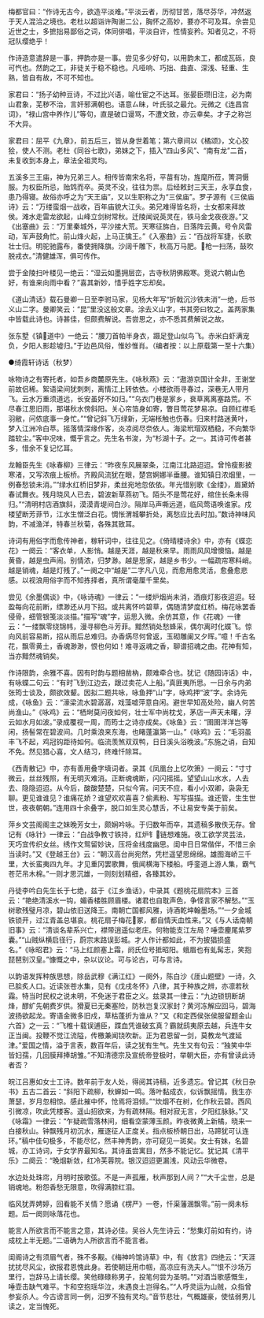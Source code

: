 <!-- { "loadSidebar": true } -->
梅都官曰：“作诗无古今，欲造平淡难。”平淡云者，历彻甘苦，落尽芬华，冲然返于天人混洽之境也。老杜以超诣许陶谢二公，胸怀之高妙，要亦不可及耳。佘尝见近世之士，多摭拙易鄙俗之词，体同俳唱，平淡自许，性情妄矜。知者见之，不将冠队缨绝乎！

作诗造意遣辞是一事，押韵亦是一事。尝见多少好句，以用韵未工，都成瓦砾，良可忾也。然韵之工，非徒关于稳不稳也。凡哑响、巧拙、曲直、深浅、轻重、生熟，皆自有故，不可不知也。

家君曰：“扬子幼种豆诗，不过比兴语，喻仕宦之不达耳。张晏臣瓒旧注，必为南山君象，芜秽不治，言奸邪满朝也。语意ㄙ昧，叶氏驳之最允。元微之《连昌宫词》，“禄山宫中养作儿”等句，直是破口谩骂，不遭文致，亦云幸矣。才子之称岂不大异。

家君曰：屈平《九章》，前五后三，皆从身世着笔；第六章间以《橘颂》，文心狡狯，使人不测。老杜《同谷七歌》，弟妹之下，插入“四山多风”、“南有龙”二首，未复收到本身上，章法全祖灵均。

五溪多三王庙，神为兄弟三人。相传皆南宋名将，平苗有功，旌麾所莅，箐洞慑服。为权臣所忌，贻鸩而卒。英灵不没，往往为祟。后经敕封三天王，永享血食，患乃得寝。故俗亦呼之为“天王庙”，又以生职称之为“三侯庙”。罗子源有《三侯庙诗》云：“万缕蛮烟一战收，百年庙貌大江头。弟兄难得皆名将，士女都来拜故侯。滩水走雷龙欲起，山峰立剑树常秋。迁陵闻说英灵在，铁马金戈夜夜游。”又《出塞曲》云：“万里秦城外，平沙接大荒。天寒征旆白，日落阵云黄。号令风雷动，军声鼓角忙。前山烽火起，上马正擒王。”《入塞曲》云：“百战将军捷，长歌壮士归。明驼驰露布，番使拥降旗。沙阔千雕下，秋高万马肥。枪一扫荡，鼓吹脱戎衣。”清健雄浑，俱可传作。

尝于金陵扫叶楼见一绝云：“湿云如墨拥层峦，古寺秋阴佛殿寒。竞说六朝山色好，有谁来向雨中看？”喜其新妙，惜乎姓字忘却矣。

《道山清话》载石曼卿一日至李驸马家，见杨大年写“折戟沉沙铁未消”一绝，后书义山二字。曼卿笑云：“昆”里没这般文章。涂去义山字，书其旁曰牧之。盖两家集中皆载此诗也。诗甚佳，但颇费解说。吾尝思之，亦不悉其费解说之故。

张东墅《镇道中》一绝云：“腰刀首帕半身衣，蹑足登山似鸟飞。赤米白虾满宠负，夕阳人影趁墟归。”于边邑风俗，惟妙惟肖。（编者按：以上原载第一至十六集）

●绮霞轩诗话（秋梦）

咏物诗之有寄托者，如吾乡商麓原先生。《咏秋燕》云：“遨游京国计全非，王谢堂前故侣稀。絮语梁间犹刺刺，离情江上转依依。小楼欲雨寻春过，深巷无人带月飞。云水万重须道远，长安虽好不如归。”“乌衣门巷是家乡，衰草离离塞路荒。不尽春江思旧雨，那堪秋水傍斜阳。关心帘箔身如寄，瞥目莺花梦易凉。自顾红襟毛羽敝，问侬底事一身忙。”“曾记斜飞万绿新，无端枨触也伤春。归来村路迷黄叶，梦入江洲冷白苹。摇落情深缘作客，炎凉阅尽奈依人。海梁玳瑁双栖稳，不向繁华踏软尘。”客中况味，慨乎言之。先生名书浚，为“杉湖十子。之一。其诗可传者甚多，惜余不复记忆耳。

龙翰臣先生《咏春柳》三律云：“昨夜东风展翠条，江南江北路迢迢。曾怜瘦影披寒渚，又写浓痕上板桥。齐殿风流犹在眼，楚宫婀娜半垂腰。谁知镇日浓烟里，一例春愁锁未消。”“绿水红桥旧梦非，柔丝宛地忽依依。年光惜别歌《金缕》，眉黛娇春试舞衣。残月晓风人已去，碧波新草燕初飞。陌头不是莺花好，绾住长条未得归。”“清明村店酒旗斜，漠漠青堤间白沙。隔岸马声嘶远道，临风莺语唤谁家。戍楼望断芳菲节，江水生憎泛白花。惆怅渭城攀折处，离愁应比去时加。”数诗神味风韵，不减渔洋，特春兰秋菊，各殊其致耳。

诗词有用俗字而愈传神者，稼轩词中，往往见之。《倚晴楼诗余》中，亦有《蝶恋花》一阕云：“客衣单，人影悄。越是天涯，越是秋来早。雨雨风风增懊恼。越是黄昏，越是虫声闹。别情浓，归梦渺。越是思家，越是乡书少。一幅疏帘寒料峭。越是销魂，越是灯残了。”一阕之中“越是”二字凡八见，而愈用愈灵活，愈叠愈悲感。以视浪用俗字而不知拣择者，真所谓毫厘千里矣。

尝见《余墨偶谈》中，《咏诗魂》一律云：“一缕炉烟尚未消，酒痕灯影夜迢迢。轻盈每向花前断，缥渺还从月下招。或共离怀吟碧草，偶随清梦度红桥。梅花咏罢香侵骨，细管银笺淡淡描。”描写“魂”字，运思入微。余仿其意，作《花魂》一律云：“一缕飘零绕锦帏，漫寻柳色斗芳菲。黯然销处愁蜂采，偶尔离时化蝶飞。惊向风前容易断，招从雨后总难归。办香焫尽何曾返，玉砌雕阑又夕晖。”噫！千古名花，飘零黄土，香魂渺渺，恨也何如！难寻返魂之香，聊谱招魂之曲。花神有知，当亦黯然魂销矣。

作诗限韵，余雅不喜。因有时韵与题相凿枘，颇难牵合也。犹记《随园诗话》中，有咏蝶二句云：“有时飞到江边去，跟过卖花人上船。”真匪夷所思。一日余与内弟张筠士谈及，颇欲效颦。因拟二题共咏，咏鱼押“山”字，咏鸡押“波”字。余诗先成，《咏鱼》云：“濠梁流水碧潺潺，戏藻嘘萍意自闲。避世早知高处险，幽人何苦尚渔山。”《咏鸡》云：“栖埘莫问夜如何，壮士军中尚枕戈，茅店一声天未曙，浮云如水月如波。”录成覆视一周，而筠士之诗亦成矣。《咏鱼》云：“圉圉洋洋岂等闲，扬髻常在碧波间。几时乘浪来东海，也睹蓬瀛第一山。”《咏鸡》云：“毛羽虽丰飞不起，鸡冠钩距待如何。临流羡煞双双鸭，日日溪头浴晚波。”东施之诮，自知不免。然见猎心喜，文人结习，终难忏除耳。

《西青散记》中，亦有善用叠字填词者。录其《凤凰台上忆吹箫》一阕云：“寸寸微云，丝丝残照，有无明灭难消。正断魂魂断，闪闪摇摇。望望山山水水，人去去、隐隐迢迢。从今后，酸酸楚楚，只似今宵。问天不应，看小小双卿，袅袅无聊。更见谁谁见？谁痛花娇？谁望欢欢喜喜？偷素粉、写写描描。谁还管，生生世世，夜夜朝朝。”连用四十余叠字，脱口如生灵心慧舌，不让易安专美于前矣。

萍乡文芸阁阁主之妹晚芳女士，颇娴吟咏。于归数年而卒，其遗稿多散佚无存。曾记有《咏针》一律云：“白战争教寸铁持，红炉钅链想难施。夜工欲学灵芸法，天巧宜传织女丝。绣作文鸳留妙诀，压将金线度幽思。闺中日日常偕伴，不惜三余当读时。”又《登越王台》云：“朝汉高台尚宛然，凭栏遥望思绵绵。雄图海峤三千里，大长蛮夷四九年。才见重冈罢歌舞，俄闻横海下楼船。呼銮道上游人集，霸气苍茫吊木棉。”一则才思沉雄，一则刻划精细，各臻其妙。

丹徒李吟白先生长于七绝，兹于《江乡渔话》，中录其《题桃花扇院本》三首云：“艳绝清溪水一钩，媚香楼胜顾眉楼。诸君也自耽声色，争怪言家不解愁。”“玉树歌残璧月凉，碧山依旧送降王。南朝亡国都风雅，诗酒乾坤翰墨场。”“一夕金城铁锁开，过江青盖总堪哀。桃花扇子梅花冢，都自情天血性来。”又《与人话南朝旧事》云：“清谈名辈系兴亡，襟带逍遥似老庄。何物能支江左局？唾壶麈尾紫罗囊。”“山贼纵横启径行，蔚宗末路误彭城。才人作计都如此，不为披猖损盛名。”《咏昭君》云：“马上红颜塞上霜，阏氏位号抵昭阳。蛾眉也有虬髯志，笑抱琵琶别汉皇。”慷慨之中，杂以议论。可与论古，可与言诗。

以韵语发挥种族思想，除岳武穆《满江红》一阕外，陈白沙《厓山题壁》一诗，久已脍炙人口。近读张苍水集，见有《戊戌冬怀》八律，其于种族之辨，亦凛若秋霜。特当时民权之说未明，不免迷于君臣之义。兹录其一律云：“九边锁钥断胡烽，醪纩先朝费岁供。猾夏已无秦塞险，防秋岂复汉家封？黄河冻解应回马，碧海波扬欲起龙。寄语金微多旧戍，草枯蓬折为谁从？”又《和定西侯张侯服留题金山六首》之一云：“飞椎十载误逋臣，蹀血凭谁破玄真？霸就鸱夷原去越，兵连牛女正当闽。投鞭不觉江流隘，传檄兼闻铙吹新。正为君恩留一剑，莫教龙气渡延津。”爱国之情，溢于言表，数百年后，读之犹有生气。先生又有句云：“独笑中华皆妇孺，几回膜拜捧胡雏。”不知清德宗及宣统帝登极时，举朝大臣，亦有曾读此诗者否？

皖江吕惠如女士工诗。数年前于友人处，得阅其诗稿，近多遗忘。曾记其《秋日杂书》五古二首云：“斜阳下疏柳，秋蝉如一鸣。落叶黏成衣，似诉飘摇情。我生亦萧瑟，岁月忽相惊。感此摧中怀，怆焉将泪倾。”“炊烟不在树，化作秋云碧。西风引微凉，吹此凭楼客。遥山招欲来，为有疏林隔。相对寂无言，夕阳红脉脉。”又《咏霜》一律云：“乍疑疏雪落林间，细看空蒙薄玉颜。昨夜微黄上新橘，晓来一白接秋山。钟飘残月初沉水，雁逐征人正度关。指点板桥朝日出，马蹄犹可认连环。”稿中佳句极多，不能尽忆，然丰神秀韵，亦可窥见一斑矣。女士有妹，名碧城，亦工诗词，于女学界最知名。其诗虽尝寓目，然多不能记忆。犹记其《清平乐》二阕云：“晚烟新敛，红冷芙蓉院。银汉迢迢更漏浅，风动云华微卷。

水边处处珠帘，月明时按歌弦。不是一声孤雁，秋声那到人间？”“大千尘世，总是销魂地。粉怨香愁无限意，吹得满腔红泪。

临风犹弄娉婷，回看能不关情？愿诵《楞严》一卷，忏渠藩溷飘零。”前一阕未标题。后一阕则咏落花也。

能言人所欲言而不能言之意，其诗必佳。吴谷人先生诗云：“愁集灯前如有约，诗成枕上半无题。”二语确为人所欲言而不能言者。

闺阁诗之有须眉气者，殊不多觏。《梅神吟馆诗草》中，有《放言》四绝云：“天涯扰扰尽风尘，欲报君恩愧此身。若使朝廷用巾帼，高凉应有洗夫人。”“恨不沙场万里行，岂辞马上请长缨。笑他碌碌称男子，投笔何尝为圣明。”“对酒当歌感慨生，唾壶击缺气难平。卞和空抱瑶华泣，未遇良土岂得名。”“人呼灵运为山贼，众指曾参妄杀人。今古谤言同一例，汨罗不独有灵均。”音节悲壮，气概雄豪，使怯弱男儿读之，定当愧死。

